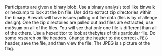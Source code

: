 Participants are given a binary blob. Use a binary analysis tool like binwalk or hexdump to look at the bin file. Use dd to extract zip directories within the binary. Binwalk will have issues pulling out the data (this is by challenge design). One the zip directories are pulled out and files are extracted, use md5sum on all of the files. You will see that only one file is different than all of the others. Use a hexedititor to look at thebytes of this particular file. Do some research on file headers. Change the header to the correct JPEG header, save the file, and then view the file. The JPEG is a picture of the flag.
